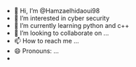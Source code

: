 - 👋 Hi, I’m @Hamzaelhidaoui98
- 👀 I’m interested in cyber security
- 🌱 I’m currently learning python and c++
- 💞️ I’m looking to collaborate on ...
- 📫 How to reach me ...
- 😄 Pronouns: ...
- 




